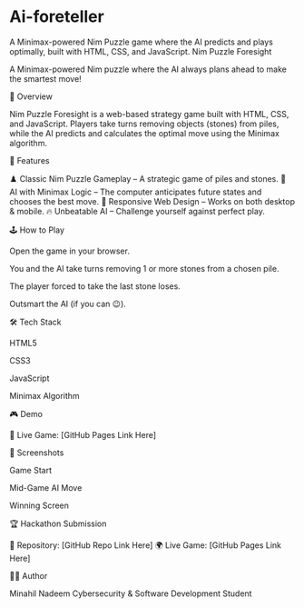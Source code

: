# Ai-foreteller
A Minimax-powered Nim Puzzle game where the AI predicts and plays optimally, built with HTML, CSS, and JavaScript.
Nim Puzzle Foresight

A Minimax-powered Nim puzzle where the AI always plans ahead to make the smartest move!

📖 Overview

Nim Puzzle Foresight is a web-based strategy game built with HTML, CSS, and JavaScript.
Players take turns removing objects (stones) from piles, while the AI predicts and calculates the optimal move using the Minimax algorithm.

🚀 Features

♟️ Classic Nim Puzzle Gameplay – A strategic game of piles and stones.
🧠 AI with Minimax Logic – The computer anticipates future states and chooses the best move.
📱 Responsive Web Design – Works on both desktop & mobile.
🔥 Unbeatable AI – Challenge yourself against perfect play.

🕹️ How to Play

Open the game in your browser.

You and the AI take turns removing 1 or more stones from a chosen pile.

The player forced to take the last stone loses.

Outsmart the AI (if you can 😉).

🛠️ Tech Stack

HTML5

CSS3

JavaScript

Minimax Algorithm

🎮 Demo

🔗 Live Game: [GitHub Pages Link Here]

📸 Screenshots

Game Start

Mid-Game AI Move

Winning Screen

🏆 Hackathon Submission

📂 Repository: [GitHub Repo Link Here]
🌍 Live Game: [GitHub Pages Link Here]

👩‍💻 Author

Minahil Nadeem
Cybersecurity & Software Development Student
